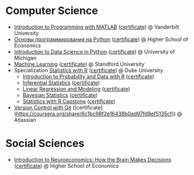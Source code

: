# Computer Science 

 - [Introduction to Programming with MATLAB](https://www.coursera.org/learn/matlab/home/welcome) ([certificate](https://coursera.org/share/d6d2fa8c9d6803bd08c344c389a58c0a)) @ Vanderbilt University
 - [Основы программирования на Python](https://www.coursera.org/learn/python-osnovy-programmirovaniya) ([certificate](https://coursera.org/share/e6453ebeb45b32de22594b15a2db8131)) @ Higher School of Economics
 - [Introduction to Data Science in Python](https://www.coursera.org/learn/python-data-analysis) ([certificate](https://coursera.org/share/96263eaf65b486f1b9b1c5ded7de28f8)) @ University of Michigan
 - [Machine Learning](https://www.coursera.org/learn/machine-learning) ([certificate](https://coursera.org/share/ef2564c8c93294169431ec8ab66b2eec)) @ Standford University
 - Specialization [Statistics with R](https://www.coursera.org/specializations/statistics) ([certificate](https://coursera.org/share/69ded6161fbc9121e6c705fc6c070b6d)) @ Duke University
   - [Introduction to Probability and Data with R](https://www.coursera.org/learn/probability-intro) ([certificate](https://coursera.org/share/263768b92064b3bdbf0e1edd36b655f3))
   - [Inferential Statistics](https://www.coursera.org/learn/inferential-statistics-intro) ([certificate](https://coursera.org/share/263768b92064b3bdbf0e1edd36b655f3))
   - [Linear Regression and Modeling](https://www.coursera.org/learn/linear-regression-model) ([certificate](https://coursera.org/share/b9124629d4333164a892acfdaa82ca40))
   - [Bayesian Statistics](https://www.coursera.org/learn/bayesian) ([certificate](https://coursera.org/share/104e6192af9e421d67c87535ca097861))
   - [Statistics with R Capstone](https://www.coursera.org/learn/statistics-project) ([certificate](https://coursera.org/share/e647fd1f2836388b8c88cd2d3d9ec08f))    
 - [Version Control with Git](https://www.coursera.org/learn/version-control-with-git/home/welcome) ([certificate] (https://coursera.org/share/6c1bc98f2e16438b0ad97fd8ef5135cf)) @ Atlassian
    

 # Social Sciences
 - [Introduction to Neuroeconomics: How the Brain Makes Decisions](https://www.coursera.org/learn/neuroeconomics/home/welcome) ([certificate](https://coursera.org/share/4599e017d98fd0101a5f94af74c76bc2)) @ Higher School of Economics
